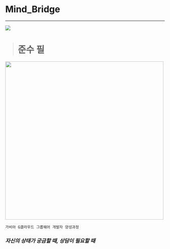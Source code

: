 # Mind_Bridge

***

![](https://velog.velcdn.com/images/nn98/post/8d6dd7ff-cf5a-40dc-90a0-442c12827114/image.png)

> # 준수 필
<img src="https://github.com/user-attachments/assets/059f14b1-7da7-4685-a39a-7272016cac24" style="width:500px"/>

`가비아 G클라우드 그룹웨어 개발자 양성과정`
### _자신의 상태가 궁금할 때, 상담이 필요할 때_

